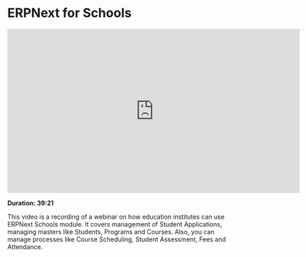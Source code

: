 # ERPNext for Schools

<iframe width="660" height="371" src="https://www.youtube.com/embed/f6foQOyGzdA" frameborder="0" allowfullscreen></iframe>

**Duration: 39:21**

This video is a recording of a webinar on how education institutes can use ERPNext Schools module. It covers management of Student Applications, managing masters like Students, Programs and Courses. Also, you can manage processes like Course Scheduling, Student Assessment, Fees and Attendance.